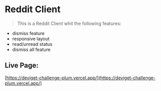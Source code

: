 # Reddit Client
> This is a Reddit Client whit the following features:

* dismiss feature
* responsive layout
* read/unread status
* dismiss all feature
## Live Page: 
[https://deviget-challenge-plum.vercel.app/](https://deviget-challenge-plum.vercel.app/)

